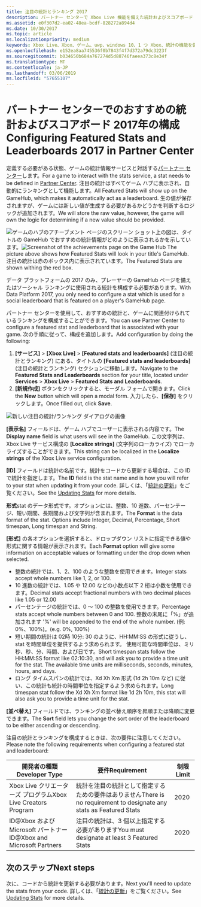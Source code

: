```yaml
---
title: 注目の統計とランキング 2017
description: パートナー センターで Xbox Live 機能を備えた統計およびスコアボード 2017年を構成する方法について説明します
ms.assetid: e0f307d2-ea02-48ea-bcdf-828272a894d4
ms.date: 10/30/2017
ms.topic: article
ms.localizationpriority: medium
keywords: Xbox Live、Xbox、ゲーム、uwp、windows 10、1 つ Xbox、統計の機能を備えた、ランキング、ランキング、stats 2017、パートナー センター
ms.openlocfilehash: e152ea8aa745536f0b7843f4f7d372a79dc3223f
ms.sourcegitcommit: b034650b684a767274d5d88746faeea373c8e34f
ms.translationtype: MT
ms.contentlocale: ja-JP
ms.lasthandoff: 03/06/2019
ms.locfileid: "57655107"
---
```

# <a name="configuring-featured-stats-and-leaderboards-2017-in-partner-center"></a><span data-ttu-id="c239a-104">パートナー センターでのおすすめの統計およびスコアボード 2017年の構成</span><span class="sxs-lookup"><span data-stu-id="c239a-104">Configuring Featured Stats and Leaderboards 2017 in Partner Center</span></span>

<span data-ttu-id="c239a-105">定義する必要がある状態、ゲームの統計情報サービスと対話する[パートナー センター](https://partner.microsoft.com/dashboard)します。</span><span class="sxs-lookup"><span data-stu-id="c239a-105">For a game to interact with the stats service, a stat needs to be defined in [Partner Center](https://partner.microsoft.com/dashboard).</span></span> <span data-ttu-id="c239a-106">注目の統計はすべてゲーム ハブに表示され、自動的にランキングとして機能します。</span><span class="sxs-lookup"><span data-stu-id="c239a-106">All Featured Stats will show up on the GameHub, which makes it automatically act as a leaderboard.</span></span> <span data-ttu-id="c239a-107">生の値が保存されますが、ゲームには新しい値が生成する必要があるかどうかを判断するロジックが追加されます。</span><span class="sxs-lookup"><span data-stu-id="c239a-107">We will store the raw value, however, the game will own the logic for determining if a new value should be provided.</span></span>

<span data-ttu-id="c239a-108">![ゲームのハブのアチーブメント ページのスクリーン ショット](../../images/dev-center/featured-stats-and-leaderboards/featured-stats-and-leaderboards-2.png)上の図は、タイトルの GameHub でおすすめの統計情報がどのように表示されるかを示しています。</span><span class="sxs-lookup"><span data-stu-id="c239a-108">![Screenshot of the achievements page on the Game Hub](../../images/dev-center/featured-stats-and-leaderboards/featured-stats-and-leaderboards-2.png) The picture above shows how Featured Stats will look in your title's GameHub.</span></span> <span data-ttu-id="c239a-109">注目の統計は赤のボックス内に表示されています。</span><span class="sxs-lookup"><span data-stu-id="c239a-109">The Featured Stats are shown withing the red box.</span></span>

<span data-ttu-id="c239a-110">データ プラットフォームの 2017 のみ、プレーヤーの GameHub ページを備えたはソーシャル ランキングに使用される統計を構成する必要があります。</span><span class="sxs-lookup"><span data-stu-id="c239a-110">With Data Platform 2017, you only need to configure a stat which is used for a social leaderboard that is featured on a player's GameHub page.</span></span>

<span data-ttu-id="c239a-111">パートナー センターを使用して、おすすめの統計と、ゲームに関連付けられているランキングを構成することができます。</span><span class="sxs-lookup"><span data-stu-id="c239a-111">You can use Partner Center to configure a featured stat and leaderboard that is associated with your game.</span></span> <span data-ttu-id="c239a-112">次の手順に従って、構成を追加します。</span><span class="sxs-lookup"><span data-stu-id="c239a-112">Add configuration by doing the following:</span></span>

1. <span data-ttu-id="c239a-113">**[サービス]** > **[Xbox Live]** > **[Featured stats and leaderboards]** (注目の統計とランキング) にある、タイトルの **[Featured stats and leaderboards]** (注目の統計とランキング) セクションに移動します。</span><span class="sxs-lookup"><span data-stu-id="c239a-113">Navigate to the **Featured Stats and Leaderboards** section for your title, located under **Services** > **Xbox Live** > **Featured Stats and Leaderboards**.</span></span>
2. <span data-ttu-id="c239a-114">**[新規作成]** ボタンをクリックすると、モーダル フォームで開きます。</span><span class="sxs-lookup"><span data-stu-id="c239a-114">Click the **New** button which will open a modal form.</span></span> <span data-ttu-id="c239a-115">入力したら、**[保存]** をクリックします。</span><span class="sxs-lookup"><span data-stu-id="c239a-115">Once filled out, click **Save**.</span></span>

![新しい注目の統計/ランキング ダイアログの画像](../../images/dev-center/featured-stats-and-leaderboards/featured-stats.png)

<span data-ttu-id="c239a-117">**[表示名]** フィールドは、ゲーム ハブでユーザーに表示される内容です。</span><span class="sxs-lookup"><span data-stu-id="c239a-117">The **Display name** field is what users will see in the GameHub.</span></span> <span data-ttu-id="c239a-118">この文字列は、Xbox Live サービス構成の **[Localize strings]** (文字列のローカライズ) でローカライズすることができます。</span><span class="sxs-lookup"><span data-stu-id="c239a-118">This string can be localized in the **Localize strings** of the Xbox Live service configuration.</span></span>

<span data-ttu-id="c239a-119">**[ID]** フィールドは統計の名前です。統計をコードから更新する場合は、この ID で統計を指定します。</span><span class="sxs-lookup"><span data-stu-id="c239a-119">The **ID** field is the stat name and is how you will refer to your stat when updating it from your code.</span></span> <span data-ttu-id="c239a-120">詳しくは、「[統計の更新](../../leaderboards-and-stats-2017/player-stats-updating.md)」をご覧ください。</span><span class="sxs-lookup"><span data-stu-id="c239a-120">See the [Updating Stats](../../leaderboards-and-stats-2017/player-stats-updating.md) for more details.</span></span>

<span data-ttu-id="c239a-121">**形式**stat のデータ形式です。オプションには、整数、10 進数、パーセンテージ、短い期間、長期間および文字列が含まれます。</span><span class="sxs-lookup"><span data-stu-id="c239a-121">The **Format** is the data format of the stat. Options include Integer, Decimal, Percentage, Short timespan, Long timespan and String.</span></span>

<span data-ttu-id="c239a-122">**[形式]** の各オプションを選択すると、ドロップダウン リストに指定できる値や形式に関する情報が表示されます。</span><span class="sxs-lookup"><span data-stu-id="c239a-122">Each **Format** option will give some information on acceptable values or formatting under the drop down when selected.</span></span>

* <span data-ttu-id="c239a-123">整数の統計では、1、2、100 のような整数を使用できます。</span><span class="sxs-lookup"><span data-stu-id="c239a-123">Integer stats accept whole numbers like 1, 2, or 100.</span></span>
* <span data-ttu-id="c239a-124">10 進数の統計では、1.05 や 12.00 などの小数点以下 2 桁は小数を使用できます。</span><span class="sxs-lookup"><span data-stu-id="c239a-124">Decimal stats accept fractional numbers with two decimal places like 1.05 or 12.00</span></span>
* <span data-ttu-id="c239a-125">パーセンテージの統計では、0 ～ 100 の整数を使用できます。</span><span class="sxs-lookup"><span data-stu-id="c239a-125">Percentage stats accept whole numbers between 0 and 100.</span></span> <span data-ttu-id="c239a-126">整数の末尾に「%」が追加されます </span><span class="sxs-lookup"><span data-stu-id="c239a-126">'%' will be appended to the end of the whole number.</span></span> <span data-ttu-id="c239a-127">(例: 0%、100%)。</span><span class="sxs-lookup"><span data-stu-id="c239a-127">(e.g. 0%, 100%)</span></span>
* <span data-ttu-id="c239a-128">短い期間の統計は 02時 10分: 30 のように、HH:MM:SS の形式に従うし、stat を時間単位を提供するよう求められます。 使用可能な時間単位は、ミリ秒、秒、分、時間、および日です。</span><span class="sxs-lookup"><span data-stu-id="c239a-128">Short timespan stats follow the HH:MM:SS format like 02:10:30, and will ask you to provide a time unit for the stat.   The available time units are milliseconds, seconds, minutes, hours, and days.</span></span>
* <span data-ttu-id="c239a-129">ロング タイムスパンの統計では、Xd Xh Xm 形式 (1d 2h 10m など) に従い、この統計も統計の時間単位を指定するよう求められます。</span><span class="sxs-lookup"><span data-stu-id="c239a-129">Long timespan stat follow the Xd Xh Xm format like 1d 2h 10m, this stat will also ask you to provide a time unit for the stat.</span></span>

<span data-ttu-id="c239a-130">**[並べ替え]** フィールドでは、ランキングの並べ替え順序を昇順または降順に変更できます。</span><span class="sxs-lookup"><span data-stu-id="c239a-130">The **Sort** field lets you change the sort order of the leaderboard to be either ascending or descending.</span></span>

<span data-ttu-id="c239a-131">注目の統計とランキングを構成するときは、次の要件に注意してください。</span><span class="sxs-lookup"><span data-stu-id="c239a-131">Please note the following requirements when configuring a featured stat and leaderboard:</span></span>

| <span data-ttu-id="c239a-132">開発者の種類</span><span class="sxs-lookup"><span data-stu-id="c239a-132">Developer Type</span></span> | <span data-ttu-id="c239a-133">要件</span><span class="sxs-lookup"><span data-stu-id="c239a-133">Requirement</span></span> | <span data-ttu-id="c239a-134">制限</span><span class="sxs-lookup"><span data-stu-id="c239a-134">Limit</span></span> |
|----------------|-------------|-------|
| <span data-ttu-id="c239a-135">Xbox Live クリエーターズ プログラム</span><span class="sxs-lookup"><span data-stu-id="c239a-135">Xbox Live Creators Program</span></span> | <span data-ttu-id="c239a-136">統計を注目の統計として指定するための要件はありません</span><span class="sxs-lookup"><span data-stu-id="c239a-136">There is no requirement to designate any stats as Featured Stats</span></span> | <span data-ttu-id="c239a-137">20</span><span class="sxs-lookup"><span data-stu-id="c239a-137">20</span></span> |
| <span data-ttu-id="c239a-138">ID@Xbox および Microsoft パートナー</span><span class="sxs-lookup"><span data-stu-id="c239a-138">ID@Xbox and Microsoft Partners</span></span> | <span data-ttu-id="c239a-139">注目の統計は、3 個以上指定する必要があります</span><span class="sxs-lookup"><span data-stu-id="c239a-139">You must designate at least 3 Featured Stats</span></span> | <span data-ttu-id="c239a-140">20</span><span class="sxs-lookup"><span data-stu-id="c239a-140">20</span></span> |

## <a name="next-steps"></a><span data-ttu-id="c239a-141">次のステップ</span><span class="sxs-lookup"><span data-stu-id="c239a-141">Next steps</span></span>

<span data-ttu-id="c239a-142">次に、コードから統計を更新する必要があります。</span><span class="sxs-lookup"><span data-stu-id="c239a-142">Next you'll need to update the stats from your code.</span></span>  <span data-ttu-id="c239a-143">詳しくは、「[統計の更新](../../leaderboards-and-stats-2017/player-stats-updating.md)」をご覧ください。</span><span class="sxs-lookup"><span data-stu-id="c239a-143">See [Updating Stats](../../leaderboards-and-stats-2017/player-stats-updating.md) for more details.</span></span>
